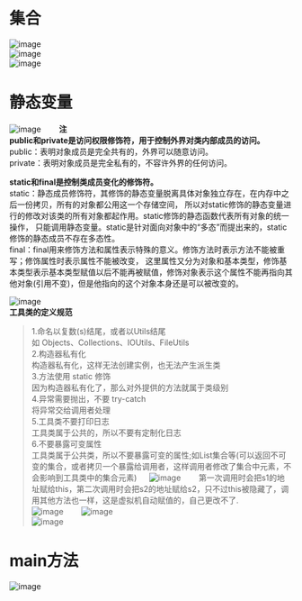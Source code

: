# 集合
![image](https://user-images.githubusercontent.com/96570699/204971656-1a425cb6-700f-4ae7-8f5c-6060f6c332d3.png)  
![image](https://user-images.githubusercontent.com/96570699/204972782-8adf965a-8730-467d-869a-0217c0fbcf6e.png)  
![image](https://user-images.githubusercontent.com/96570699/204972567-d6506fa5-0698-4b59-84a2-d4447b22abf1.png)  




# 静态变量
![image](https://user-images.githubusercontent.com/96570699/204984503-5374a2de-f483-4bfd-a304-e9f63ad7e02f.png)　　
**注**  
**public和private是访问权限修饰符，用于控制外界对类内部成员的访问。**    
public：表明对象成员是完全共有的，外界可以随意访问。  
private：表明对象成员是完全私有的，不容许外界的任何访问。  

**static和final是控制类成员变化的修饰符。**  
static：静态成员修饰符，其修饰的静态变量脱离具体对象独立存在，在内存中之后一份拷贝，所有的对象都公用这一个存储空间，
所以对static修饰的静态变量进行的修改对该类的所有对象都起作用。static修饰的静态函数代表所有对象的统一操作，
只能调用静态变量。static是针对面向对象中的“多态”而提出来的，static修饰的静态成员不存在多态性。  
final：final用来修饰方法和属性表示特殊的意义。修饰方法时表示方法不能被重写；修饰属性时表示属性不能被改变，
这里属性又分为对象和基本类型，修饰基本类型表示基本类型赋值以后不能再被赋值，修饰对象表示这个属性不能再指向其他对象(引用不变)，但是他指向的这个对象本身还是可以被改变的。  


![image](https://user-images.githubusercontent.com/96570699/204996931-b2f63998-0409-4188-9e0d-1bd416897b3c.png)  
**工具类的定义规范**    
> 1.命名以复数(s)结尾，或者以Utils结尾  
> 如 Objects、Collections、IOUtils、FileUtils  
> 2.构造器私有化   
> 构造器私有化，这样无法创建实例，也无法产生派生类  
> 3.方法使用 static 修饰  
> 因为构造器私有化了，那么对外提供的方法就属于类级别  
> 4.异常需要抛出，不要 try-catch  
> 将异常交给调用者处理  
> 5.工具类不要打印日志  
> 工具类属于公共的，所以不要有定制化日志  
> 6.不要暴露可变属性  
> 工具类属于公共类，所以不要暴露可变的属性;如List集合等(可以返回不可变的集合，或者拷贝一个暴露给调用者，这样调用者修改了集合中元素，不会影响到工具类中的集合元素)  　
![image](https://user-images.githubusercontent.com/96570699/205006077-e0640b04-e03e-4a0f-bcd3-fb10df1078db.png)　　
第一次调用时会把s1的地址赋给this，第二次调用时会把s2的地址赋给s2，只不过this被隐藏了，调用其他方法也一样，这是虚拟机自动赋值的，自己更改不了.  
![image](https://user-images.githubusercontent.com/96570699/205007324-a6622dc5-2b8b-4afc-8d43-299102594874.png)　　
![image](https://user-images.githubusercontent.com/96570699/205008245-eaa48d6c-de7f-4a16-a2b8-15ebb19d522e.png)  
![image](https://user-images.githubusercontent.com/96570699/205009588-514f17be-16ad-40cc-a804-9d3b7b75ce40.png)   
  



# main方法
![image](https://user-images.githubusercontent.com/96570699/205239146-3090e07e-4000-4632-a34d-7009818cf811.png)  
 






